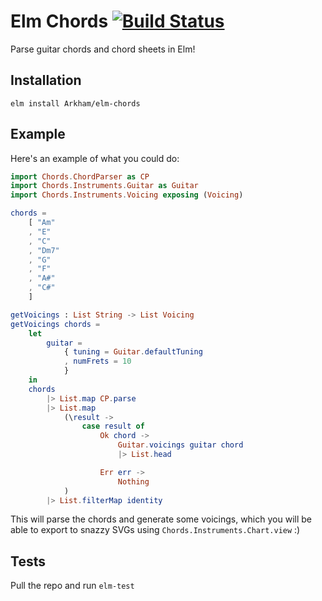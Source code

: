 # Elm Chords [![Build Status](https://travis-ci.com/Arkham/elm-chords.svg?branch=master)](https://travis-ci.com/Arkham/elm-chords)

Parse guitar chords and chord sheets in Elm!

## Installation

`elm install Arkham/elm-chords`

## Example

Here's an example of what you could do:

```elm
import Chords.ChordParser as CP
import Chords.Instruments.Guitar as Guitar
import Chords.Instruments.Voicing exposing (Voicing)

chords =
    [ "Am"
    , "E"
    , "C"
    , "Dm7"
    , "G"
    , "F"
    , "A#"
    , "C#"
    ]

getVoicings : List String -> List Voicing
getVoicings chords =
    let
        guitar =
            { tuning = Guitar.defaultTuning
            , numFrets = 10
            }
    in
    chords
        |> List.map CP.parse
        |> List.map
            (\result ->
                case result of
                    Ok chord ->
                        Guitar.voicings guitar chord
                        |> List.head

                    Err err ->
                        Nothing
            )
        |> List.filterMap identity
```

This will parse the chords and generate some voicings, which you will be able to
export to snazzy SVGs using `Chords.Instruments.Chart.view` :)

## Tests

Pull the repo and run `elm-test`
